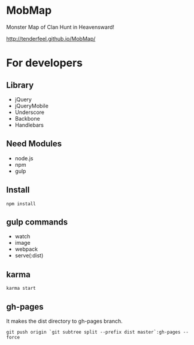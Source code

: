 # MobMap

Monster Map of Clan Hunt in Heavensward!

http://tenderfeel.github.io/MobMap/


# For developers

## Library

* jQuery
* jQueryMobile
* Underscore
* Backbone
* Handlebars

## Need Modules
* node.js
* npm
* gulp

## Install

```
npm install
```

## gulp commands

* watch
* image
* webpack
* serve(:dist)

## karma

```
karma start
```

## gh-pages

It makes the dist directory to gh-pages branch.

```
git push origin `git subtree split --prefix dist master`:gh-pages --force
```
